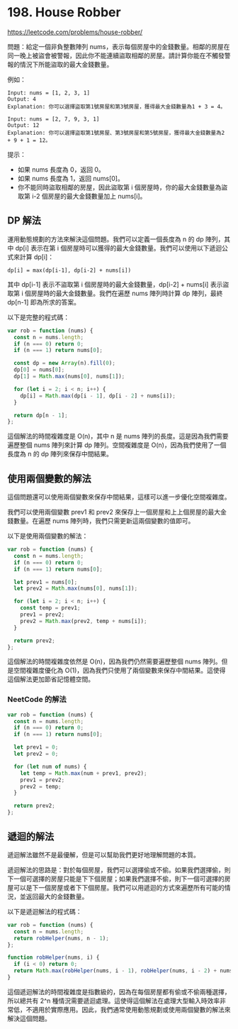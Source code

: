 # 198. House Robber

<https://leetcode.com/problems/house-robber/>

問題：給定一個非負整數陣列 nums，表示每個房屋中的金錢數量。相鄰的房屋在同一晚上被盜會被警報，因此你不能連續盜取相鄰的房屋。請計算你能在不觸發警報的情況下所能盜取的最大金錢數量。

例如：

```
Input: nums = [1, 2, 3, 1]
Output: 4
Explanation: 你可以選擇盜取第1號房屋和第3號房屋，獲得最大金錢數量為1 + 3 = 4。
```

```
Input: nums = [2, 7, 9, 3, 1]
Output: 12
Explanation: 你可以選擇盜取第1號房屋、第3號房屋和第5號房屋，獲得最大金錢數量為2 + 9 + 1 = 12。
```

提示：

- 如果 nums 長度為 0，返回 0。
- 如果 nums 長度為 1，返回 nums[0]。
- 你不能同時盜取相鄰的房屋，因此盜取第 i 個房屋時，你的最大金錢數量為盜取第 i-2 個房屋的最大金錢數量加上 nums[i]。

## DP 解法

運用動態規劃的方法來解決這個問題。我們可以定義一個長度為 n 的 dp 陣列，其中 dp[i] 表示在第 i 個房屋時可以獲得的最大金錢數量。我們可以使用以下遞迴公式來計算 dp[i]：

```
dp[i] = max(dp[i-1], dp[i-2] + nums[i])
```

其中 dp[i-1] 表示不盜取第 i 個房屋時的最大金錢數量，dp[i-2] + nums[i] 表示盜取第 i 個房屋時的最大金錢數量。我們在遍歷 nums 陣列時計算 dp 陣列，最終 dp[n-1] 即為所求的答案。

以下是完整的程式碼：

```javascript
var rob = function (nums) {
  const n = nums.length;
  if (n === 0) return 0;
  if (n === 1) return nums[0];

  const dp = new Array(n).fill(0);
  dp[0] = nums[0];
  dp[1] = Math.max(nums[0], nums[1]);

  for (let i = 2; i < n; i++) {
    dp[i] = Math.max(dp[i - 1], dp[i - 2] + nums[i]);
  }

  return dp[n - 1];
};
```

這個解法的時間複雜度是 O(n)，其中 n 是 nums 陣列的長度。這是因為我們需要遍歷整個 nums 陣列來計算 dp 陣列。空間複雜度是 O(n)，因為我們使用了一個長度為 n 的 dp 陣列來保存中間結果。

## 使用兩個變數的解法

這個問題還可以使用兩個變數來保存中間結果，這樣可以進一步優化空間複雜度。

我們可以使用兩個變數 prev1 和 prev2 來保存上一個房屋和上上個房屋的最大金錢數量。在遍歷 nums 陣列時，我們只需更新這兩個變數的值即可。

以下是使用兩個變數的解法：

```javascript
var rob = function (nums) {
  const n = nums.length;
  if (n === 0) return 0;
  if (n === 1) return nums[0];

  let prev1 = nums[0];
  let prev2 = Math.max(nums[0], nums[1]);

  for (let i = 2; i < n; i++) {
    const temp = prev1;
    prev1 = prev2;
    prev2 = Math.max(prev2, temp + nums[i]);
  }

  return prev2;
};
```

這個解法的時間複雜度依然是 O(n)，因為我們仍然需要遍歷整個 nums 陣列。但是空間複雜度優化為 O(1)，因為我們只使用了兩個變數來保存中間結果。這使得這個解法更加節省記憶體空間。

### NeetCode 的解法

```js
var rob = function (nums) {
  const n = nums.length;
  if (n === 0) return 0;
  if (n === 1) return nums[0];

  let prev1 = 0;
  let prev2 = 0;

  for (let num of nums) {
    let temp = Math.max(num + prev1, prev2);
    prev1 = prev2;
    prev2 = temp;
  }

  return prev2;
};
```

## 遞迴的解法

遞迴解法雖然不是最優解，但是可以幫助我們更好地理解問題的本質。

遞迴解法的思路是：對於每個房屋，我們可以選擇偷或不偷。如果我們選擇偷，則下一個可選擇的房屋只能是下下個房屋；如果我們選擇不偷，則下一個可選擇的房屋可以是下一個房屋或者下下個房屋。我們可以用遞迴的方式來遍歷所有可能的情況，並返回最大的金錢數量。

以下是遞迴解法的程式碼：

```javascript
var rob = function (nums) {
  const n = nums.length;
  return robHelper(nums, n - 1);
};

function robHelper(nums, i) {
  if (i < 0) return 0;
  return Math.max(robHelper(nums, i - 1), robHelper(nums, i - 2) + nums[i]);
}
```

這個遞迴解法的時間複雜度是指數級的，因為在每個房屋都有偷或不偷兩種選擇，所以總共有 2^n 種情況需要遞迴處理。這使得這個解法在處理大型輸入時效率非常低，不適用於實際應用。因此，我們通常使用動態規劃或使用兩個變數的解法來解決這個問題。
